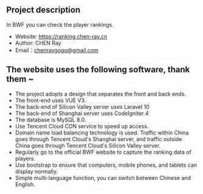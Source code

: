 ## Project description

In BWF you can check the player rankings.

* Website: <a href="https://ranking.chen-ray.cn">https://ranking.chen-ray.cn </a>
* Author: CHEN Ray
* Email：chenraygogo@gmail.com

## The website uses the following software, thank them ~

* The project adopts a design that separates the front and back ends.
* The front-end uses VUE V3.
* The back-end of Silicon Valley server uses Laravel 10
* The back-end of Shanghai server uses CodeIgniter 4
* The database is MySQL 8.0.
* Use Tencent Cloud CDN service to speed up access.
* Domain name load balancing technology is used. Traffic within China goes through Tencent Cloud's Shanghai server, and traffic outside China goes through Tencent Cloud's Silicon Valley server.
* Regularly go to the official BWF website to capture the ranking data of players.
* Use bootstrap to ensure that computers, mobile phones, and tablets can display normally.
* Simple multi-language function, you can switch between Chinese and English.